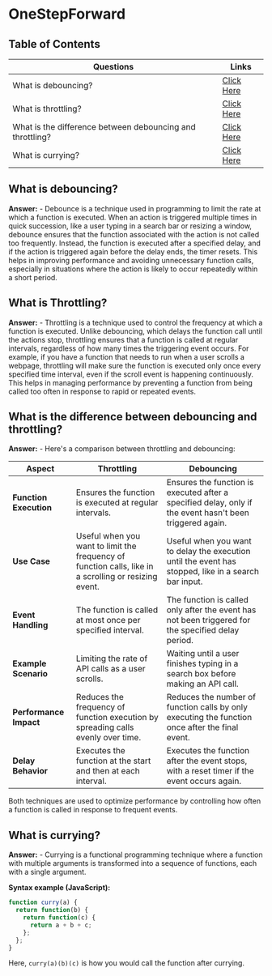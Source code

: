 
# OneStepForward

## Table of Contents

| **Questions**                                               | **Links**                          |
|-------------------------------------------------------------|------------------------------------|
| What is debouncing?                                         | [Click Here](#what-is-debouncing)  |
| What is throttling?                                         | [Click Here](#what-is-throttling)  |
| What is the difference between debouncing and throttling?   | [Click Here](#what-is-the-difference-between-debouncing-and-throttling)  |
| What is currying?   | [Click Here](#what-is-currying)  |

## What is debouncing?
**Answer:** - Debounce is a technique used in programming to limit the rate at which a function is executed. When an action is triggered multiple times in quick succession, like a user typing in a search bar or resizing a window, debounce ensures that the function associated with the action is not called too frequently. Instead, the function is executed after a specified delay, and if the action is triggered again before the delay ends, the timer resets. This helps in improving performance and avoiding unnecessary function calls, especially in situations where the action is likely to occur repeatedly within a short period.

## What is Throttling?
**Answer:** - Throttling is a technique used to control the frequency at which a function is executed. Unlike debouncing, which delays the function call until the actions stop, throttling ensures that a function is called at regular intervals, regardless of how many times the triggering event occurs. For example, if you have a function that needs to run when a user scrolls a webpage, throttling will make sure the function is executed only once every specified time interval, even if the scroll event is happening continuously. This helps in managing performance by preventing a function from being called too often in response to rapid or repeated events.

## What is the difference between debouncing and throttling?
**Answer:** - Here's a comparison between throttling and debouncing:

| **Aspect**               | **Throttling**                                              | **Debouncing**                                              |
|--------------------------|-------------------------------------------------------------|-------------------------------------------------------------|
| **Function Execution**    | Ensures the function is executed at regular intervals.      | Ensures the function is executed after a specified delay, only if the event hasn't been triggered again. |
| **Use Case**              | Useful when you want to limit the frequency of function calls, like in a scrolling or resizing event. | Useful when you want to delay the execution until the event has stopped, like in a search bar input. |
| **Event Handling**        | The function is called at most once per specified interval. | The function is called only after the event has not been triggered for the specified delay period. |
| **Example Scenario**      | Limiting the rate of API calls as a user scrolls.           | Waiting until a user finishes typing in a search box before making an API call. |
| **Performance Impact**    | Reduces the frequency of function execution by spreading calls evenly over time. | Reduces the number of function calls by only executing the function once after the final event. |
| **Delay Behavior**        | Executes the function at the start and then at each interval. | Executes the function after the event stops, with a reset timer if the event occurs again. |

Both techniques are used to optimize performance by controlling how often a function is called in response to frequent events.

## What is currying?
**Answer:** - Currying is a functional programming technique where a function with multiple arguments is transformed into a sequence of functions, each with a single argument.

**Syntax example (JavaScript):**
```javascript
function curry(a) {
  return function(b) {
    return function(c) {
      return a + b + c;
    };
  };
}
```
Here, `curry(a)(b)(c)` is how you would call the function after currying.